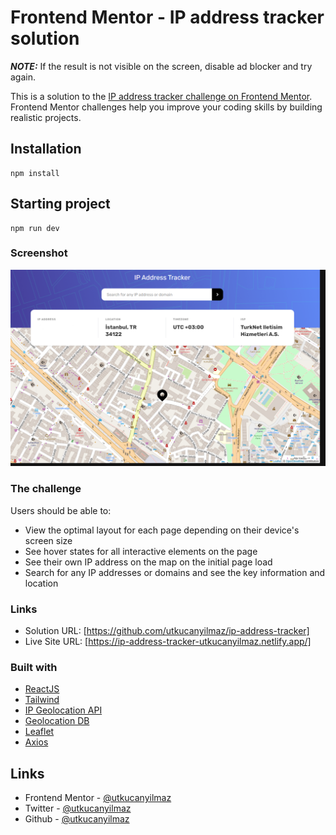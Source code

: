 # Frontend Mentor - IP address tracker solution

**_NOTE:_** If the result is not visible on the screen, disable ad blocker and try again.

This is a solution to the [IP address tracker challenge on Frontend Mentor](https://www.frontendmentor.io/challenges/ip-address-tracker-I8-0yYAH0). Frontend Mentor challenges help you improve your coding skills by building realistic projects.

## Installation

```
npm install
```

## Starting project

```
npm run dev
```
### Screenshot

![](./screenshot.png)

### The challenge

Users should be able to:

- View the optimal layout for each page depending on their device's screen size
- See hover states for all interactive elements on the page
- See their own IP address on the map on the initial page load
- Search for any IP addresses or domains and see the key information and location

### Links

- Solution URL: [https://github.com/utkucanyilmaz/ip-address-tracker]
- Live Site URL: [https://ip-address-tracker-utkucanyilmaz.netlify.app/]

### Built with

- [ReactJS](https://reactjs.org/)
- [Tailwind](https://tailwindcss.com/)
- [IP Geolocation API](https://geo.ipify.org/)
- [Geolocation DB](https://geolocation-db.com/)
- [Leaflet](https://leafletjs.com/)
- [Axios](https://axios-http.com/)

## Links

- Frontend Mentor - [@utkucanyilmaz](https://www.frontendmentor.io/profile/utkucanyilmaz)
- Twitter - [@utkucanyilmaz](https://www.twitter.com/utkucanyilmaz)
- Github - [@utkucanyilmaz](https://github.com/utkucanyilmaz)
